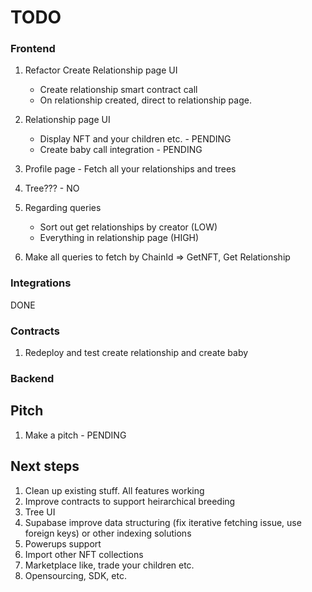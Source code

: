 # TODO

### Frontend

1. Refactor Create Relationship page UI

   - Create relationship smart contract call
   - On relationship created, direct to relationship page.

2. Relationship page UI

   - Display NFT and your children etc. - PENDING
   - Create baby call integration - PENDING

3. Profile page - Fetch all your relationships and trees

4. Tree??? - NO

5. Regarding queries

   - Sort out get relationships by creator (LOW)
   - Everything in relationship page (HIGH)

6. Make all queries to fetch by ChainId => GetNFT, Get Relationship

### Integrations

DONE

### Contracts

1. Redeploy and test create relationship and create baby

### Backend

## Pitch

1. Make a pitch - PENDING

## Next steps

1. Clean up existing stuff. All features working
2. Improve contracts to support heirarchical breeding
3. Tree UI
4. Supabase improve data structuring (fix iterative fetching issue, use foreign keys) or other indexing solutions
5. Powerups support
6. Import other NFT collections
7. Marketplace like, trade your children etc.
8. Opensourcing, SDK, etc.
